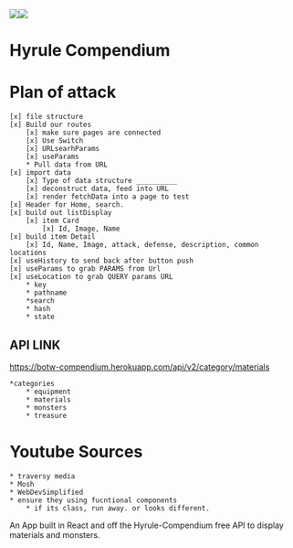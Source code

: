 <img src="https://img.shields.io/badge/React-20232A?style=for-the-badge&logo=react&logoColor=61DAFB"><img src="https://img.shields.io/badge/CSS-239120?&style=for-the-badge&logo=css3&logoColor=white">

# Hyrule Compendium

# Plan of attack

    [x] file structure
    [x] Build our routes
        [x] make sure pages are connected
        [x] Use Switch
        [x] URLsearhParams
        [x] useParams
        * Pull data from URL
    [x] import data
        [x] Type of data structure __________
        [x] deconstruct data, feed into URL
        [x] render fetchData into a page to test
    [x] Header for Home, search.
    [x] build out listDisplay
        [x] item Card
            [x] Id, Image, Name
    [x] build item Detail
        [x] Id, Name, Image, attack, defense, description, common locations
    [x] useHistory to send back after button push
    [x] useParams to grab PARAMS from Url
    [x] useLocation to grab QUERY params URL
        * key
        * pathname
        *search
        * hash
        * state

## API LINK

<a href=https://botw-compendium.herokuapp.com/api/v2/category/materials>https://botw-compendium.herokuapp.com/api/v2/category/materials</a>

    *categories
        * equipment
        * materials
        * monsters
        * treasure

# Youtube Sources

    * traversy media
    * Mosh
    * WebDevSimplified
    * ensure they using fucntional components
        * if its class, run away. or looks different.

An App built in React and off the Hyrule-Compendium free API to display materials and monsters.

